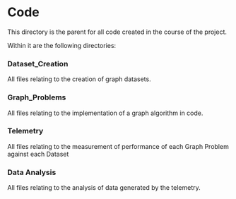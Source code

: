 # Code

This directory is the parent for all code created in the course of the project. 

Within it are the following directories: 

### Dataset_Creation

All files relating to the creation of graph datasets. 

### Graph_Problems

All files relating to the implementation of a graph algorithm in code. 

### Telemetry

All files relating to the measurement of performance of each Graph Problem against each Dataset

### Data Analysis

All files relating to the analysis of data generated by the telemetry. 